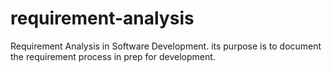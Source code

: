 # requirement-analysis

Requirement Analysis in Software Development.
its purpose is to document the requirement process in prep for development.
